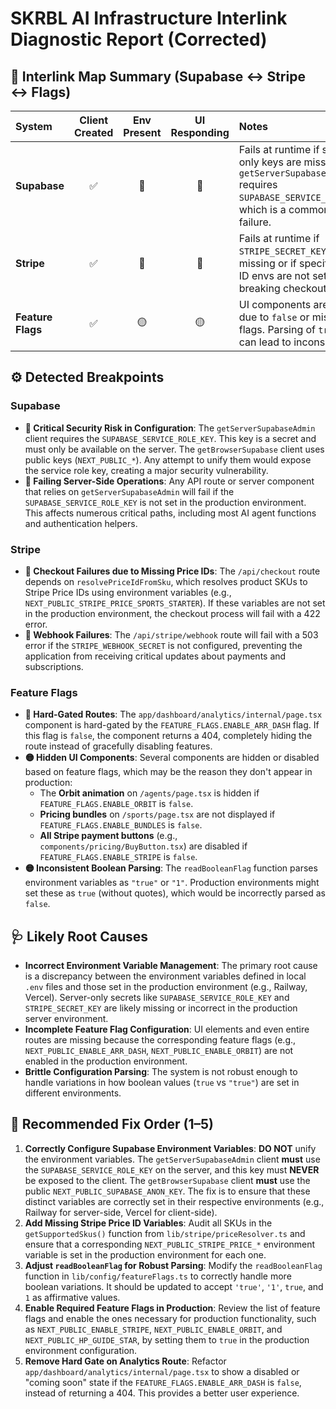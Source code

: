 # SKRBL AI Infrastructure Interlink Diagnostic Report (Corrected)

## 🧩 Interlink Map Summary (Supabase ↔ Stripe ↔ Flags)

| System | Client Created | Env Present | UI Responding | Notes |
| :--- | :---: | :---: | :---: | :--- |
| **Supabase** | ✅ | 🔴 | 🔴 | Fails at runtime if server-only keys are missing. `getServerSupabaseAdmin` requires `SUPABASE_SERVICE_ROLE_KEY`, which is a common point of failure. |
| **Stripe** | ✅ | 🔴 | 🔴 | Fails at runtime if `STRIPE_SECRET_KEY` is missing or if specific Price ID envs are not set, breaking checkout. |
| **Feature Flags** | ✅ | 🟡 | 🟡 | UI components are hidden due to `false` or missing flags. Parsing of `true` vs `1` can lead to inconsistencies. |

## ⚙️ Detected Breakpoints

### Supabase
- **🔴 Critical Security Risk in Configuration**: The `getServerSupabaseAdmin` client requires the `SUPABASE_SERVICE_ROLE_KEY`. This key is a secret and must only be available on the server. The `getBrowserSupabase` client uses public keys (`NEXT_PUBLIC_*`). Any attempt to unify them would expose the service role key, creating a major security vulnerability.
- **🔴 Failing Server-Side Operations**: Any API route or server component that relies on `getServerSupabaseAdmin` will fail if the `SUPABASE_SERVICE_ROLE_KEY` is not set in the production environment. This affects numerous critical paths, including most AI agent functions and authentication helpers.

### Stripe
- **🔴 Checkout Failures due to Missing Price IDs**: The `/api/checkout` route depends on `resolvePriceIdFromSku`, which resolves product SKUs to Stripe Price IDs using environment variables (e.g., `NEXT_PUBLIC_STRIPE_PRICE_SPORTS_STARTER`). If these variables are not set in the production environment, the checkout process will fail with a 422 error.
- **🔴 Webhook Failures**: The `/api/stripe/webhook` route will fail with a 503 error if the `STRIPE_WEBHOOK_SECRET` is not configured, preventing the application from receiving critical updates about payments and subscriptions.

### Feature Flags
- **🔴 Hard-Gated Routes**: The `app/dashboard/analytics/internal/page.tsx` component is hard-gated by the `FEATURE_FLAGS.ENABLE_ARR_DASH` flag. If this flag is `false`, the component returns a 404, completely hiding the route instead of gracefully disabling features.
- **🟡 Hidden UI Components**: Several components are hidden or disabled based on feature flags, which may be the reason they don't appear in production:
    - The **Orbit animation** on `/agents/page.tsx` is hidden if `FEATURE_FLAGS.ENABLE_ORBIT` is `false`.
    - **Pricing bundles** on `/sports/page.tsx` are not displayed if `FEATURE_FLAGS.ENABLE_BUNDLES` is `false`.
    - **All Stripe payment buttons** (e.g., `components/pricing/BuyButton.tsx`) are disabled if `FEATURE_FLAGS.ENABLE_STRIPE` is `false`.
- **🟡 Inconsistent Boolean Parsing**: The `readBooleanFlag` function parses environment variables as `"true"` or `"1"`. Production environments might set these as `true` (without quotes), which would be incorrectly parsed as `false`.

## 🩺 Likely Root Causes

- **Incorrect Environment Variable Management**: The primary root cause is a discrepancy between the environment variables defined in local `.env` files and those set in the production environment (e.g., Railway, Vercel). Server-only secrets like `SUPABASE_SERVICE_ROLE_KEY` and `STRIPE_SECRET_KEY` are likely missing or incorrect in the production server environment.
- **Incomplete Feature Flag Configuration**: UI elements and even entire routes are missing because the corresponding feature flags (e.g., `NEXT_PUBLIC_ENABLE_ARR_DASH`, `NEXT_PUBLIC_ENABLE_ORBIT`) are not enabled in the production environment.
- **Brittle Configuration Parsing**: The system is not robust enough to handle variations in how boolean values (`true` vs `"true"`) are set in different environments.

## 🧠 Recommended Fix Order (1–5)

1.  **Correctly Configure Supabase Environment Variables**: **DO NOT** unify the environment variables. The `getServerSupabaseAdmin` client **must** use the `SUPABASE_SERVICE_ROLE_KEY` on the server, and this key must **NEVER** be exposed to the client. The `getBrowserSupabase` client **must** use the public `NEXT_PUBLIC_SUPABASE_ANON_KEY`. The fix is to ensure that these distinct variables are correctly set in their respective environments (e.g., Railway for server-side, Vercel for client-side).
2.  **Add Missing Stripe Price ID Variables**: Audit all SKUs in the `getSupportedSkus()` function from `lib/stripe/priceResolver.ts` and ensure that a corresponding `NEXT_PUBLIC_STRIPE_PRICE_*` environment variable is set in the production environment for each one.
3.  **Adjust `readBooleanFlag` for Robust Parsing**: Modify the `readBooleanFlag` function in `lib/config/featureFlags.ts` to correctly handle more boolean variations. It should be updated to accept `'true'`, `'1'`, `true`, and `1` as affirmative values.
4.  **Enable Required Feature Flags in Production**: Review the list of feature flags and enable the ones necessary for production functionality, such as `NEXT_PUBLIC_ENABLE_STRIPE`, `NEXT_PUBLIC_ENABLE_ORBIT`, and `NEXT_PUBLIC_HP_GUIDE_STAR`, by setting them to `true` in the production environment configuration.
5.  **Remove Hard Gate on Analytics Route**: Refactor `app/dashboard/analytics/internal/page.tsx` to show a disabled or "coming soon" state if the `FEATURE_FLAGS.ENABLE_ARR_DASH` is `false`, instead of returning a 404. This provides a better user experience.
